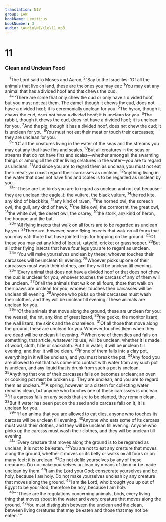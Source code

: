 ```yaml
---
translation: NIV
group: LAW
bookName: Leviticus 
bookNumber: 3
audio: \Audio\NIV\le\11.mp3
---
```


<div class="title"><h1>11</h1><h3>Clean and Unclean Food </h3></div>
<span class="verse le_11_1"> <sup>1</sup>The Lord said to Moses and Aaron, </span>
<span class="verse le_11_2"><sup>2</sup>“Say to the Israelites: ‘Of all the animals that live on land, these are the ones you may eat: </span>
<span class="verse le_11_3"><sup>3</sup>You may eat any animal that has a divided hoof and that chews the cud. <br/></span>
<span class="verse le_11_4"> <sup>4</sup>“ ‘There are some that only chew the cud or only have a divided hoof, but you must not eat them. The camel, though it chews the cud, does not have a divided hoof; it is ceremonially unclean for you. </span>
<span class="verse le_11_5"><sup>5</sup>The hyrax, though it chews the cud, does not have a divided hoof; it is unclean for you. </span>
<span class="verse le_11_6"><sup>6</sup>The rabbit, though it chews the cud, does not have a divided hoof; it is unclean for you. </span>
<span class="verse le_11_7"><sup>7</sup>And the pig, though it has a divided hoof, does not chew the cud; it is unclean for you. </span>
<span class="verse le_11_8"><sup>8</sup>You must not eat their meat or touch their carcasses; they are unclean for you. <br/></span>
<span class="verse le_11_9"> <sup>9</sup>“ ‘Of all the creatures living in the water of the seas and the streams you may eat any that have fins and scales. </span>
<span class="verse le_11_10"><sup>10</sup>But all creatures in the seas or streams that do not have fins and scales—whether among all the swarming things or among all the other living creatures in the water—you are to regard as unclean. </span>
<span class="verse le_11_11"><sup>11</sup>And since you are to regard them as unclean, you must not eat their meat; you must regard their carcasses as unclean. </span>
<span class="verse le_11_12"><sup>12</sup>Anything living in the water that does not have fins and scales is to be regarded as unclean by you. <br/></span>
<span class="verse le_11_13"> <sup>13</sup>“ ‘These are the birds you are to regard as unclean and not eat because they are unclean: the eagle,<a data-toggle="tooltip" data-placement="bottom" title="The precise identification of some of the birds, insects and animals in this chapter is uncertain.">⚓</a> the vulture, the black vulture, </span>
<span class="verse le_11_14"><sup>14</sup>the red kite, any kind of black kite, </span>
<span class="verse le_11_15"><sup>15</sup>any kind of raven, </span>
<span class="verse le_11_16"><sup>16</sup>the horned owl, the screech owl, the gull, any kind of hawk, </span>
<span class="verse le_11_17"><sup>17</sup>the little owl, the cormorant, the great owl, </span>
<span class="verse le_11_18"><sup>18</sup>the white owl, the desert owl, the osprey, </span>
<span class="verse le_11_19"><sup>19</sup>the stork, any kind of heron, the hoopoe and the bat. <br/></span>
<span class="verse le_11_20"> <sup>20</sup>“ ‘All flying insects that walk on all fours are to be regarded as unclean by you. </span>
<span class="verse le_11_21"><sup>21</sup>There are, however, some flying insects that walk on all fours that you may eat: those that have jointed legs for hopping on the ground. </span>
<span class="verse le_11_22"><sup>22</sup>Of these you may eat any kind of locust, katydid, cricket or grasshopper. </span>
<span class="verse le_11_23"><sup>23</sup>But all other flying insects that have four legs you are to regard as unclean. <br/></span>
<span class="verse le_11_24"> <sup>24</sup>“ ‘You will make yourselves unclean by these; whoever touches their carcasses will be unclean till evening. </span>
<span class="verse le_11_25"><sup>25</sup>Whoever picks up one of their carcasses must wash their clothes, and they will be unclean till evening. <br/></span>
<span class="verse le_11_26"> <sup>26</sup>“ ‘Every animal that does not have a divided hoof or that does not chew the cud is unclean for you; whoever touches the carcass of any of them will be unclean. </span>
<span class="verse le_11_27"><sup>27</sup>Of all the animals that walk on all fours, those that walk on their paws are unclean for you; whoever touches their carcasses will be unclean till evening. </span>
<span class="verse le_11_28"><sup>28</sup>Anyone who picks up their carcasses must wash their clothes, and they will be unclean till evening. These animals are unclean for you. <br/></span>
<span class="verse le_11_29"> <sup>29</sup>“ ‘Of the animals that move along the ground, these are unclean for you: the weasel, the rat, any kind of great lizard, </span>
<span class="verse le_11_30"><sup>30</sup>the gecko, the monitor lizard, the wall lizard, the skink and the chameleon. </span>
<span class="verse le_11_31"><sup>31</sup>Of all those that move along the ground, these are unclean for you. Whoever touches them when they are dead will be unclean till evening. </span>
<span class="verse le_11_32"><sup>32</sup>When one of them dies and falls on something, that article, whatever its use, will be unclean, whether it is made of wood, cloth, hide or sackcloth. Put it in water; it will be unclean till evening, and then it will be clean. </span>
<span class="verse le_11_33"><sup>33</sup>If one of them falls into a clay pot, everything in it will be unclean, and you must break the pot. </span>
<span class="verse le_11_34"><sup>34</sup>Any food you are allowed to eat that has come into contact with water from any such pot is unclean, and any liquid that is drunk from such a pot is unclean. </span>
<span class="verse le_11_35"><sup>35</sup>Anything that one of their carcasses falls on becomes unclean; an oven or cooking pot must be broken up. They are unclean, and you are to regard them as unclean. </span>
<span class="verse le_11_36"><sup>36</sup>A spring, however, or a cistern for collecting water remains clean, but anyone who touches one of these carcasses is unclean. </span>
<span class="verse le_11_37"><sup>37</sup>If a carcass falls on any seeds that are to be planted, they remain clean. </span>
<span class="verse le_11_38"><sup>38</sup>But if water has been put on the seed and a carcass falls on it, it is unclean for you. <br/></span>
<span class="verse le_11_39"> <sup>39</sup>“ ‘If an animal that you are allowed to eat dies, anyone who touches its carcass will be unclean till evening. </span>
<span class="verse le_11_40"><sup>40</sup>Anyone who eats some of its carcass must wash their clothes, and they will be unclean till evening. Anyone who picks up the carcass must wash their clothes, and they will be unclean till evening. <br/></span>
<span class="verse le_11_41"> <sup>41</sup>“ ‘Every creature that moves along the ground is to be regarded as unclean; it is not to be eaten. </span>
<span class="verse le_11_42"><sup>42</sup>You are not to eat any creature that moves along the ground, whether it moves on its belly or walks on all fours or on many feet; it is unclean. </span>
<span class="verse le_11_43"><sup>43</sup>Do not defile yourselves by any of these creatures. Do not make yourselves unclean by means of them or be made unclean by them. </span>
<span class="verse le_11_44"><sup>44</sup>I am the Lord your God; consecrate yourselves and be holy, because I am holy. Do not make yourselves unclean by any creature that moves along the ground. </span>
<span class="verse le_11_45"><sup>45</sup>I am the Lord, who brought you up out of Egypt to be your God; therefore be holy, because I am holy. <br/></span>
<span class="verse le_11_46"> <sup>46</sup>“ ‘These are the regulations concerning animals, birds, every living thing that moves about in the water and every creature that moves along the ground. </span>
<span class="verse le_11_47"><sup>47</sup>You must distinguish between the unclean and the clean, between living creatures that may be eaten and those that may not be eaten.’ ” <br/></span>
